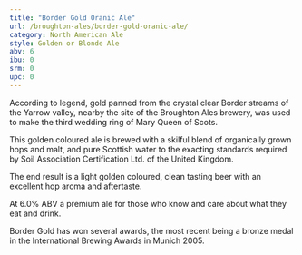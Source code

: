 ```yaml
---
title: "Border Gold Oranic Ale"
url: /broughton-ales/border-gold-oranic-ale/
category: North American Ale
style: Golden or Blonde Ale
abv: 6
ibu: 0
srm: 0
upc: 0
---
```

According to legend, gold panned from the crystal clear Border streams of the Yarrow valley, nearby the site of the Broughton Ales brewery, was used to make the third wedding ring of Mary Queen of Scots.
 
This golden coloured ale is brewed with a skilful blend of organically grown hops and malt, and pure Scottish water to the exacting standards required by Soil Association Certification Ltd. of the United Kingdom.

The end result is a light golden coloured, clean tasting beer with an excellent hop aroma and aftertaste.

At 6.0% ABV a premium ale for those who know and care about what they eat and drink.

Border Gold has won several awards, the most recent being a bronze medal in the International Brewing Awards in Munich 2005.
